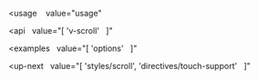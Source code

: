 <usage
   value="usage"
></usage>

<api
  value="[
  'v-scroll'
  ]"
></api>

<examples
  value="[
  'options'
  ]"
></examples>

<up-next
  value="[
  'styles/scroll',
  'directives/touch-support'
  ]"
></up-next>